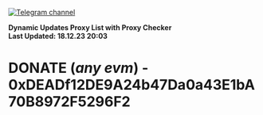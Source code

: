 [![Telegram channel](https://img.shields.io/endpoint?url=https://runkit.io/damiankrawczyk/telegram-badge/branches/master?url=https://t.me/n4z4v0d)](https://t.me/n4z4v0d) 

**Dynamic Updates Proxy List with Proxy Checker**  
**Last Updated: 18.12.23 20:03**

# DONATE (_any evm_) - 0xDEADf12DE9A24b47Da0a43E1bA70B8972F5296F2
